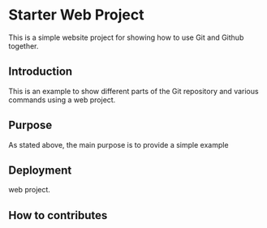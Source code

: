 # Starter Web Project

This is a simple website project for showing how to use Git and Github together.

## Introduction 

This is an example to show different parts of the Git repository and various commands using a web project.

## Purpose

As stated above, the main purpose is to provide a simple example

## Deployment
web project.

## How to contributes
